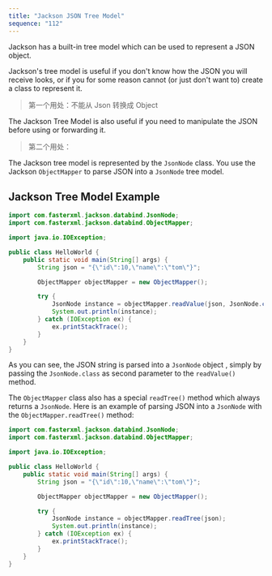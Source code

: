 ```yaml
---
title: "Jackson JSON Tree Model"
sequence: "112"
---
```


Jackson has a built-in tree model which can be used to represent a JSON object.

Jackson's tree model is useful if you don't know how the JSON you will receive looks,
or if you for some reason cannot (or just don't want to) create a class to represent it.

> 第一个用处：不能从 Json 转换成 Object

The Jackson Tree Model is also useful if you need to manipulate the JSON before using or forwarding it.

> 第二个用处：

The Jackson tree model is represented by the `JsonNode` class.
You use the Jackson `ObjectMapper` to parse JSON into a `JsonNode` tree model.

## Jackson Tree Model Example

```java
import com.fasterxml.jackson.databind.JsonNode;
import com.fasterxml.jackson.databind.ObjectMapper;

import java.io.IOException;

public class HelloWorld {
    public static void main(String[] args) {
        String json = "{\"id\":10,\"name\":\"tom\"}";

        ObjectMapper objectMapper = new ObjectMapper();

        try {
            JsonNode instance = objectMapper.readValue(json, JsonNode.class);
            System.out.println(instance);
        } catch (IOException ex) {
            ex.printStackTrace();
        }
    }
}
```

As you can see, the JSON string is parsed into a `JsonNode` object ,
simply by passing the `JsonNode.class` as second parameter to the `readValue()` method.

The `ObjectMapper` class also has a special `readTree()` method which always returns a `JsonNode`.
Here is an example of parsing JSON into a `JsonNode` with the `ObjectMapper.readTree()` method:

```java
import com.fasterxml.jackson.databind.JsonNode;
import com.fasterxml.jackson.databind.ObjectMapper;

import java.io.IOException;

public class HelloWorld {
    public static void main(String[] args) {
        String json = "{\"id\":10,\"name\":\"tom\"}";

        ObjectMapper objectMapper = new ObjectMapper();

        try {
            JsonNode instance = objectMapper.readTree(json);
            System.out.println(instance);
        } catch (IOException ex) {
            ex.printStackTrace();
        }
    }
}
```

